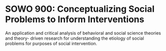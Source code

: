 # SOWO 900: Conceptualizing Social Problems to Inform Interventions

An application and critical analysis of behavioral and social science theories and theory- driven research for understanding the etiology of social problems for purposes of social intervention.